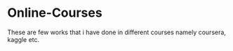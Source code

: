 # Online-Courses

These are few works that i have done in different courses namely coursera, kaggle etc.
